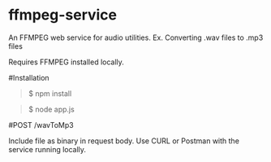 # ffmpeg-service
An FFMPEG web service for audio utilities. Ex. Converting .wav files to .mp3 files

Requires FFMPEG installed locally.

#Installation

> $ npm install

> $ node app.js

#POST /wavToMp3

Include file as binary in request body.  Use CURL or Postman with the service running locally.